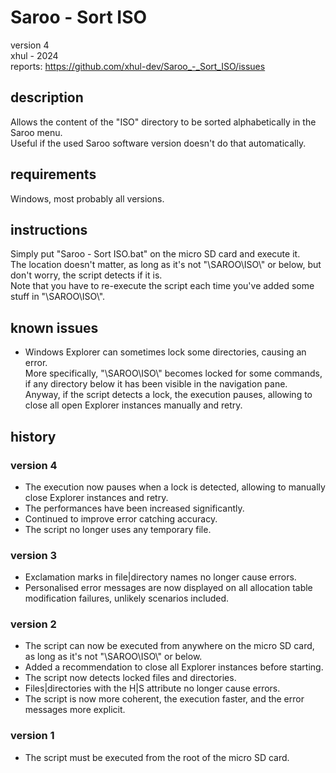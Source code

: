 # Saroo - Sort ISO
version 4\
xhul - 2024\
reports: https://github.com/xhul-dev/Saroo_-_Sort_ISO/issues

## description

Allows the content of the "ISO" directory to be sorted alphabetically in the Saroo menu.\
Useful if the used Saroo software version doesn't do that automatically.

## requirements

Windows, most probably all versions.

## instructions

Simply put "Saroo - Sort ISO.bat" on the micro SD card and execute it.\
The location doesn't matter, as long as it's not "\SAROO\ISO\\" or below, but don't worry, the script detects if it is.\
Note that you have to re-execute the script each time you've added some stuff in "\SAROO\ISO\\".

## known issues

- Windows Explorer can sometimes lock some directories, causing an error.\
More specifically, "\SAROO\ISO\\" becomes locked for some commands, if any directory below it has been visible in the navigation pane.\
Anyway, if the script detects a lock, the execution pauses, allowing to close all open Explorer instances manually and retry.

## history

### version 4

- The execution now pauses when a lock is detected, allowing to manually close Explorer instances and retry.
- The performances have been increased significantly.
- Continued to improve error catching accuracy.
- The script no longer uses any temporary file.

### version 3

- Exclamation marks in file|directory names no longer cause errors.
- Personalised error messages are now displayed on all allocation table modification failures, unlikely scenarios included.

### version 2

- The script can now be executed from anywhere on the micro SD card, as long as it's not "\SAROO\ISO\\" or below.
- Added a recommendation to close all Explorer instances before starting.
- The script now detects locked files and directories.
- Files|directories with the H|S attribute no longer cause errors.
- The script is now more coherent, the execution faster, and the error messages more explicit.

### version 1

- The script must be executed from the root of the micro SD card.
